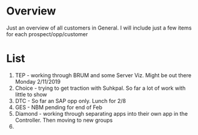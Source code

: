 Overview
==============

Just an overview of all customers in General. I will include just a few items for each prospect/opp/customer

# List
1. TEP - working through BRUM and some Server Viz. Might be out there Monday 2/11/2019
2. Choice - trying to get traction with Suhkpal. So far a lot of work with little to show
3. DTC - So far an SAP opp only. Lunch for 2/8
4. GES - NBM pending for end of Feb
5. Diamond - working through separating apps into their own app in the Controller. Then moving to new groups
6. 
